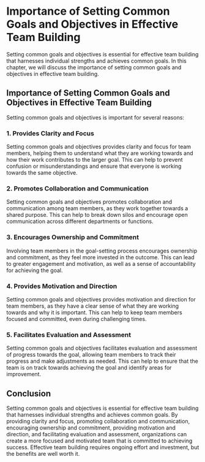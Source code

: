 Importance of Setting Common Goals and Objectives in Effective Team Building
============================================================================================================================

Setting common goals and objectives is essential for effective team building that harnesses individual strengths and achieves common goals. In this chapter, we will discuss the importance of setting common goals and objectives in effective team building.

Importance of Setting Common Goals and Objectives in Effective Team Building
----------------------------------------------------------------------------

Setting common goals and objectives is important for several reasons:

### 1. Provides Clarity and Focus

Setting common goals and objectives provides clarity and focus for team members, helping them to understand what they are working towards and how their work contributes to the larger goal. This can help to prevent confusion or misunderstandings and ensure that everyone is working towards the same objective.

### 2. Promotes Collaboration and Communication

Setting common goals and objectives promotes collaboration and communication among team members, as they work together towards a shared purpose. This can help to break down silos and encourage open communication across different departments or functions.

### 3. Encourages Ownership and Commitment

Involving team members in the goal-setting process encourages ownership and commitment, as they feel more invested in the outcome. This can lead to greater engagement and motivation, as well as a sense of accountability for achieving the goal.

### 4. Provides Motivation and Direction

Setting common goals and objectives provides motivation and direction for team members, as they have a clear sense of what they are working towards and why it is important. This can help to keep team members focused and committed, even during challenging times.

### 5. Facilitates Evaluation and Assessment

Setting common goals and objectives facilitates evaluation and assessment of progress towards the goal, allowing team members to track their progress and make adjustments as needed. This can help to ensure that the team is on track towards achieving the goal and identify areas for improvement.

Conclusion
----------

Setting common goals and objectives is essential for effective team building that harnesses individual strengths and achieves common goals. By providing clarity and focus, promoting collaboration and communication, encouraging ownership and commitment, providing motivation and direction, and facilitating evaluation and assessment, organizations can create a more focused and motivated team that is committed to achieving success. Effective team building requires ongoing effort and investment, but the benefits are well worth it.
